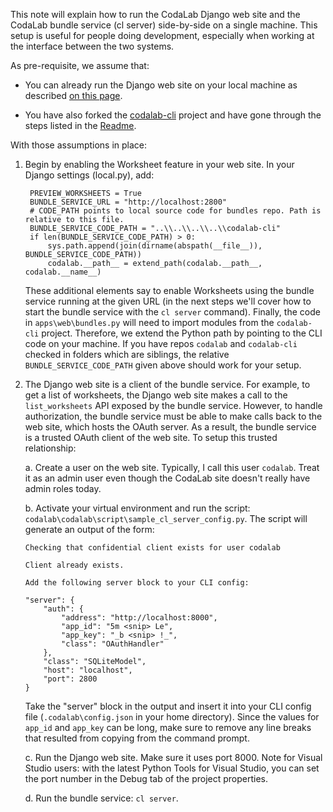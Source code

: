 This note will explain how to run the CodaLab Django web site and the CodaLab bundle service (cl server) side-by-side on a single machine. This setup is useful for people doing development, especially when working at the interface between the two systems.

As pre-requisite, we assume that:

- You can already run the Django web site on your local machine as described [on this page](https://github.com/codalab/codalab/wiki/Dev_Configure-Codalab-For-Development).

- You have also forked the [codalab-cli](https://github.com/codalab/codalab-cli) project and have gone through the steps listed in the [Readme](https://github.com/codalab/codalab-cli/blob/master/README.md).

With those assumptions in place:

1. Begin by enabling the Worksheet feature in your web site. In your Django settings (local.py), add:

   ```
    PREVIEW_WORKSHEETS = True
    BUNDLE_SERVICE_URL = "http://localhost:2800"
    # CODE_PATH points to local source code for bundles repo. Path is relative to this file.
    BUNDLE_SERVICE_CODE_PATH = "..\\..\\..\\..\\codalab-cli"
    if len(BUNDLE_SERVICE_CODE_PATH) > 0:
        sys.path.append(join(dirname(abspath(__file__)), BUNDLE_SERVICE_CODE_PATH))
        codalab.__path__ = extend_path(codalab.__path__, codalab.__name__)
   ```

   These additional elements say to enable Worksheets using the bundle service running at the given URL (in the next steps we'll cover how to start the bundle service with the `cl server` command). Finally, the code in `apps\web\bundles.py` will need to import modules from the `codalab-cli` project. Therefore, we extend the Python path by pointing to the CLI code on your machine. If you have repos `codalab` and `codalab-cli` checked in folders which are siblings, the relative `BUNDLE_SERVICE_CODE_PATH` given above should work for your setup.

2. The Django web site is a client of the bundle service. For example, to get a list of worksheets, the Django web site makes a call to the `list_worksheets` API exposed by the bundle service. However, to handle authorization, the bundle service must be able to make calls back to the web site, which hosts the OAuth server. As a result, the bundle service is a trusted OAuth client of the web site. To setup this trusted relationship:

   a. Create a user on the web site. Typically, I call this user `codalab`. Treat it as an admin user even though the CodaLab site doesn't really have admin roles today.

   b. Activate your virtual environment and run the script: `codalab\codalab\script\sample_cl_server_config.py`. The script will generate an output of the form:

      ```
      Checking that confidential client exists for user codalab

      Client already exists.

      Add the following server block to your CLI config:

      "server": {
          "auth": {
              "address": "http://localhost:8000",
              "app_id": "5m <snip> Le",
              "app_key": "_b <snip> !_",
              "class": "OAuthHandler"
          },
          "class": "SQLiteModel",
          "host": "localhost",
          "port": 2800
      }
      ```

   Take the "server" block in the output and insert it into your CLI config file (`.codalab\config.json` in your home directory). Since the values for `app_id` and `app_key` can be long, make sure to remove any line breaks that resulted from copying from the command prompt.  

   c. Run the Django web site. Make sure it uses port 8000. Note for Visual Studio users: with the latest Python Tools for Visual Studio, you can set the port number in the Debug tab of the project properties.

   d. Run the bundle service: `cl server`.


